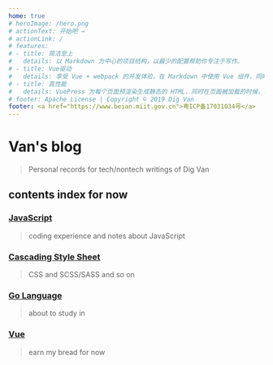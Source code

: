 ```yaml
---
home: true
# heroImage: /hero.png
# actionText: 开始吧 →
# actionLink: /
# features:
# - title: 简洁至上
#   details: 以 Markdown 为中心的项目结构，以最少的配置帮助你专注于写作。
# - title: Vue驱动
#   details: 享受 Vue + webpack 的开发体验，在 Markdown 中使用 Vue 组件，同时可以使用 Vue 来开发自定义主题。
# - title: 高性能
#   details: VuePress 为每个页面预渲染生成静态的 HTML，同时在页面被加载的时候，将作为 SPA 运行。
# footer: Apache License | Copyright © 2019 Dig Van
footer: <a href="https://www.beian.miit.gov.cn">粤ICP备17031034号</a>
---
```

# Van's blog

> Personal records for tech/nontech writings of Dig Van

## contents index for now

### [JavaScript](/JavaScript/)

> coding experience and notes about JavaScript

### [Cascading Style Sheet](/CSS/)

> CSS and SCSS/SASS and so on

### [Go Language](/Golang/)

> about to study in

### [Vue](/Vue/)

> earn my bread for now 